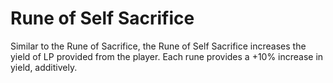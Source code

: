 # Rune of Self Sacrifice

Similar to the Rune of Sacrifice, the Rune of Self Sacrifice increases the yield of LP provided from the player. Each rune provides a +10% increase in yield, additively.

